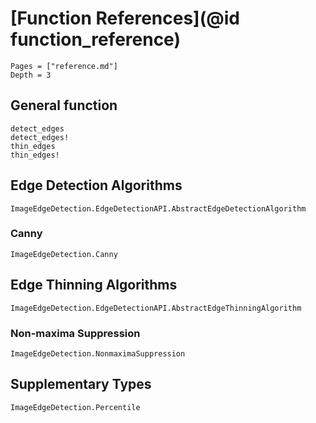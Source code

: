 # [Function References](@id function_reference)

```@contents
Pages = ["reference.md"]
Depth = 3
```

## General function

```@docs
detect_edges
detect_edges!
thin_edges
thin_edges!
```

## Edge Detection Algorithms

```@docs
ImageEdgeDetection.EdgeDetectionAPI.AbstractEdgeDetectionAlgorithm
```

### Canny
```@docs
ImageEdgeDetection.Canny
```

## Edge Thinning Algorithms

```@docs
ImageEdgeDetection.EdgeDetectionAPI.AbstractEdgeThinningAlgorithm
```

### Non-maxima Suppression
```@docs
ImageEdgeDetection.NonmaximaSuppression
```

## Supplementary Types
```@docs
ImageEdgeDetection.Percentile
```


```@index
```
